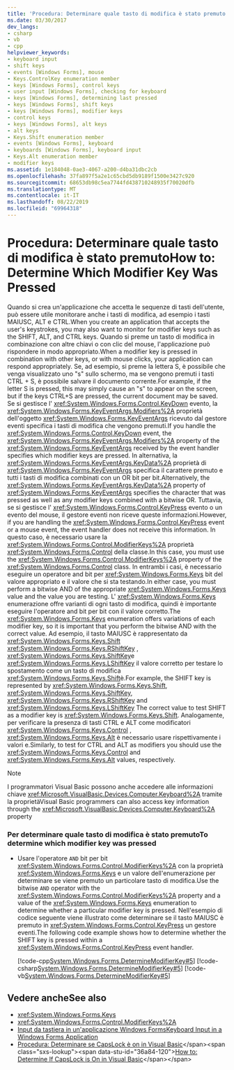 ```yaml
---
title: 'Procedura: Determinare quale tasto di modifica è stato premuto'
ms.date: 03/30/2017
dev_langs:
- csharp
- vb
- cpp
helpviewer_keywords:
- keyboard input
- shift keys
- events [Windows Forms], mouse
- Keys.ControlKey enumeration member
- keys [Windows Forms], control keys
- user input [Windows Forms], checking for keyboard
- keys [Windows Forms], determining last pressed
- keys [Windows Forms], shift keys
- keys [Windows Forms], modifier keys
- control keys
- keys [Windows Forms], alt keys
- alt keys
- Keys.Shift enumeration member
- events [Windows Forms], keyboard
- keyboards [Windows Forms], keyboard input
- Keys.Alt enumeration member
- modifier keys
ms.assetid: 1e184048-0ae3-4067-a200-d4ba31dbc2cb
ms.openlocfilehash: 37fa897f5a2e1c65cbd5db9189f1500e3427c920
ms.sourcegitcommit: 68653db98c5ea7744fd438710248935f70020dfb
ms.translationtype: MT
ms.contentlocale: it-IT
ms.lasthandoff: 08/22/2019
ms.locfileid: "69964318"
---
```

# <a name="how-to-determine-which-modifier-key-was-pressed"></a><span data-ttu-id="36a84-102">Procedura: Determinare quale tasto di modifica è stato premuto</span><span class="sxs-lookup"><span data-stu-id="36a84-102">How to: Determine Which Modifier Key Was Pressed</span></span>
<span data-ttu-id="36a84-103">Quando si crea un'applicazione che accetta le sequenze di tasti dell'utente, può essere utile monitorare anche i tasti di modifica, ad esempio i tasti MAIUSC, ALT e CTRL.</span><span class="sxs-lookup"><span data-stu-id="36a84-103">When you create an application that accepts the user's keystrokes, you may also want to monitor for modifier keys such as the SHIFT, ALT, and CTRL keys.</span></span> <span data-ttu-id="36a84-104">Quando si preme un tasto di modifica in combinazione con altre chiavi o con clic del mouse, l'applicazione può rispondere in modo appropriato.</span><span class="sxs-lookup"><span data-stu-id="36a84-104">When a modifier key is pressed in combination with other keys, or with mouse clicks, your application can respond appropriately.</span></span> <span data-ttu-id="36a84-105">Se, ad esempio, si preme la lettera S, è possibile che venga visualizzato uno "s" sullo schermo, ma se vengono premuti i tasti CTRL + S, è possibile salvare il documento corrente.</span><span class="sxs-lookup"><span data-stu-id="36a84-105">For example, if the letter S is pressed, this may simply cause an "s" to appear on the screen, but if the keys CTRL+S are pressed, the current document may be saved.</span></span> <span data-ttu-id="36a84-106">Se si gestisce l' <xref:System.Windows.Forms.Control.KeyDown> evento, la <xref:System.Windows.Forms.KeyEventArgs.Modifiers%2A> proprietà dell'oggetto <xref:System.Windows.Forms.KeyEventArgs> ricevuto dal gestore eventi specifica i tasti di modifica che vengono premuti.</span><span class="sxs-lookup"><span data-stu-id="36a84-106">If you handle the <xref:System.Windows.Forms.Control.KeyDown> event, the <xref:System.Windows.Forms.KeyEventArgs.Modifiers%2A> property of the <xref:System.Windows.Forms.KeyEventArgs> received by the event handler specifies which modifier keys are pressed.</span></span> <span data-ttu-id="36a84-107">In alternativa, la <xref:System.Windows.Forms.KeyEventArgs.KeyData%2A> proprietà di <xref:System.Windows.Forms.KeyEventArgs> specifica il carattere premuto e tutti i tasti di modifica combinati con un OR bit per bit.</span><span class="sxs-lookup"><span data-stu-id="36a84-107">Alternatively, the <xref:System.Windows.Forms.KeyEventArgs.KeyData%2A> property of <xref:System.Windows.Forms.KeyEventArgs> specifies the character that was pressed as well as any modifier keys combined with a bitwise OR.</span></span> <span data-ttu-id="36a84-108">Tuttavia, se si gestisce l' <xref:System.Windows.Forms.Control.KeyPress> evento o un evento del mouse, il gestore eventi non riceve queste informazioni.</span><span class="sxs-lookup"><span data-stu-id="36a84-108">However, if you are handling the <xref:System.Windows.Forms.Control.KeyPress> event or a mouse event, the event handler does not receive this information.</span></span> <span data-ttu-id="36a84-109">In questo caso, è necessario usare la <xref:System.Windows.Forms.Control.ModifierKeys%2A> proprietà <xref:System.Windows.Forms.Control> della classe.</span><span class="sxs-lookup"><span data-stu-id="36a84-109">In this case, you must use the <xref:System.Windows.Forms.Control.ModifierKeys%2A> property of the <xref:System.Windows.Forms.Control> class.</span></span> <span data-ttu-id="36a84-110">In entrambi i casi, è necessario eseguire un operatore and bit per <xref:System.Windows.Forms.Keys> bit del valore appropriato e il valore che si sta testando.</span><span class="sxs-lookup"><span data-stu-id="36a84-110">In either case, you must perform a bitwise AND of the appropriate <xref:System.Windows.Forms.Keys> value and the value you are testing.</span></span> <span data-ttu-id="36a84-111">L' <xref:System.Windows.Forms.Keys> enumerazione offre varianti di ogni tasto di modifica, quindi è importante eseguire l'operatore and bit per bit con il valore corretto.</span><span class="sxs-lookup"><span data-stu-id="36a84-111">The <xref:System.Windows.Forms.Keys> enumeration offers variations of each modifier key, so it is important that you perform the bitwise AND with the correct value.</span></span> <span data-ttu-id="36a84-112">Ad esempio, il tasto MAIUSC è rappresentato da <xref:System.Windows.Forms.Keys.Shift> <xref:System.Windows.Forms.Keys.RShiftKey> , <xref:System.Windows.Forms.Keys.ShiftKey>e <xref:System.Windows.Forms.Keys.LShiftKey> il valore corretto per testare lo spostamento come un tasto di modifica <xref:System.Windows.Forms.Keys.Shift>è.</span><span class="sxs-lookup"><span data-stu-id="36a84-112">For example, the SHIFT key is represented by <xref:System.Windows.Forms.Keys.Shift>, <xref:System.Windows.Forms.Keys.ShiftKey>, <xref:System.Windows.Forms.Keys.RShiftKey> and <xref:System.Windows.Forms.Keys.LShiftKey> The correct value to test SHIFT as a modifier key is <xref:System.Windows.Forms.Keys.Shift>.</span></span> <span data-ttu-id="36a84-113">Analogamente, per verificare la presenza di tasti CTRL e ALT come modificatori <xref:System.Windows.Forms.Keys.Control> , <xref:System.Windows.Forms.Keys.Alt> è necessario usare rispettivamente i valori e.</span><span class="sxs-lookup"><span data-stu-id="36a84-113">Similarly, to test for CTRL and ALT as modifiers you should use the <xref:System.Windows.Forms.Keys.Control> and <xref:System.Windows.Forms.Keys.Alt> values, respectively.</span></span>  
  
> [!NOTE]
> <span data-ttu-id="36a84-114">I programmatori Visual Basic possono anche accedere alle informazioni chiave <xref:Microsoft.VisualBasic.Devices.Computer.Keyboard%2A> tramite la proprietà</span><span class="sxs-lookup"><span data-stu-id="36a84-114">Visual Basic programmers can also access key information through the <xref:Microsoft.VisualBasic.Devices.Computer.Keyboard%2A> property</span></span>  
  
### <a name="to-determine-which-modifier-key-was-pressed"></a><span data-ttu-id="36a84-115">Per determinare quale tasto di modifica è stato premuto</span><span class="sxs-lookup"><span data-stu-id="36a84-115">To determine which modifier key was pressed</span></span>  
  
- <span data-ttu-id="36a84-116">Usare l'operatore `AND` bit per bit <xref:System.Windows.Forms.Control.ModifierKeys%2A> con la proprietà <xref:System.Windows.Forms.Keys> e un valore dell'enumerazione per determinare se viene premuto un particolare tasto di modifica.</span><span class="sxs-lookup"><span data-stu-id="36a84-116">Use the bitwise `AND` operator with the <xref:System.Windows.Forms.Control.ModifierKeys%2A> property and a value of the <xref:System.Windows.Forms.Keys> enumeration to determine whether a particular modifier key is pressed.</span></span> <span data-ttu-id="36a84-117">Nell'esempio di codice seguente viene illustrato come determinare se il tasto MAIUSC è premuto in <xref:System.Windows.Forms.Control.KeyPress> un gestore eventi.</span><span class="sxs-lookup"><span data-stu-id="36a84-117">The following code example shows how to determine whether the SHIFT key is pressed within a <xref:System.Windows.Forms.Control.KeyPress> event handler.</span></span>  
  
     [!code-cpp[System.Windows.Forms.DetermineModifierKey#5](~/samples/snippets/cpp/VS_Snippets_Winforms/System.Windows.Forms.DetermineModifierKey/cpp/form1.cpp#5)]
     [!code-csharp[System.Windows.Forms.DetermineModifierKey#5](~/samples/snippets/csharp/VS_Snippets_Winforms/System.Windows.Forms.DetermineModifierKey/CS/form1.cs#5)]
     [!code-vb[System.Windows.Forms.DetermineModifierKey#5](~/samples/snippets/visualbasic/VS_Snippets_Winforms/System.Windows.Forms.DetermineModifierKey/VB/form1.vb#5)]  
  
## <a name="see-also"></a><span data-ttu-id="36a84-118">Vedere anche</span><span class="sxs-lookup"><span data-stu-id="36a84-118">See also</span></span>

- <xref:System.Windows.Forms.Keys>
- <xref:System.Windows.Forms.Control.ModifierKeys%2A>
- [<span data-ttu-id="36a84-119">Input da tastiera in un'applicazione Windows Forms</span><span class="sxs-lookup"><span data-stu-id="36a84-119">Keyboard Input in a Windows Forms Application</span></span>](keyboard-input-in-a-windows-forms-application.md)
- <span data-ttu-id="36a84-120">[Procedura: Determinare se CapsLock è on in Visual Basic](https://docs.microsoft.com/previous-versions/visualstudio/visual-studio-2010/9c9d1fz9(v=vs.100))</span><span class="sxs-lookup"><span data-stu-id="36a84-120">[How to: Determine If CapsLock is On in Visual Basic](https://docs.microsoft.com/previous-versions/visualstudio/visual-studio-2010/9c9d1fz9(v=vs.100))</span></span>
